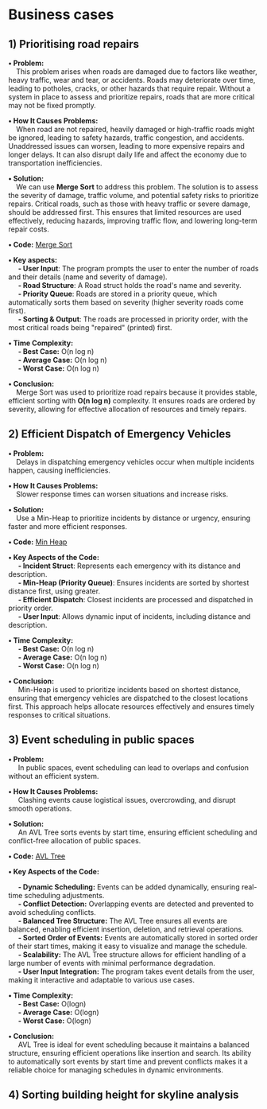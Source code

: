 # Business cases

## 1) Prioritising road repairs 

**•  Problem:** <br>
&nbsp;&nbsp;&nbsp;&nbsp;This problem arises when roads are damaged due to factors like weather, heavy traffic, wear and tear, or accidents. Roads may deteriorate over time, leading to potholes, cracks, or other hazards that require repair. Without a system in place to assess and prioritize repairs, roads that are more critical may not be fixed promptly.

**• How It Causes Problems:** <br>
&nbsp;&nbsp;&nbsp;&nbsp;When road are not repaired, heavily damaged or high-traffic roads might be ignored, leading to safety hazards, traffic congestion, and accidents. Unaddressed issues can worsen, leading to more expensive repairs and longer delays. It can also disrupt daily life and affect the economy due to transportation inefficiencies.

**• Solution:** <br>
&nbsp;&nbsp;&nbsp;&nbsp;We can use **Merge Sort** to address this problem. The solution is to assess the severity of damage, traffic volume, and potential safety risks to prioritize repairs. Critical roads, such as those with heavy traffic or severe damage, should be addressed first. This ensures that limited resources are used effectively, reducing hazards, improving traffic flow, and lowering long-term repair costs.

**• Code:**  [Merge Sort](1_merge_sort.cpp)

**• Key aspects:**<br>
&nbsp;&nbsp;&nbsp;&nbsp; **- User Input**: The program prompts the user to enter the number of roads and their details (name and severity of damage).<br>
&nbsp;&nbsp;&nbsp;&nbsp; **- Road Structure**: A Road struct holds the road's name and severity.<br>
&nbsp;&nbsp;&nbsp;&nbsp; **- Priority Queue**: Roads are stored in a priority queue, which automatically sorts them based on severity (higher severity roads come first).<br>
&nbsp;&nbsp;&nbsp;&nbsp; **- Sorting & Output**: The roads are processed in priority order, with the most critical roads being "repaired" (printed) first.

**• Time Complexity:** <br>
&nbsp;&nbsp;&nbsp;&nbsp; **- Best Case:** O(n log n)<br>
&nbsp;&nbsp;&nbsp;&nbsp; **- Average Case:** O(n log n)<br>
&nbsp;&nbsp;&nbsp;&nbsp; **- Worst Case:** O(n log n)

**• Conclusion:**  
&nbsp;&nbsp;&nbsp;&nbsp;Merge Sort was used to prioritize road repairs because it provides stable, efficient sorting with **O(n log n)** complexity. It ensures roads are ordered by severity, allowing for effective allocation of resources and timely repairs.

## 2) Efficient Dispatch of Emergency Vehicles

**• Problem:** <br>
&nbsp;&nbsp;&nbsp;&nbsp;Delays in dispatching emergency vehicles occur when multiple incidents happen, causing inefficiencies.  

**•  How It Causes Problems:** <br>
&nbsp;&nbsp;&nbsp;&nbsp;Slower response times can worsen situations and increase risks.  

**• Solution:** <br>
&nbsp;&nbsp;&nbsp;&nbsp;Use a Min-Heap to prioritize incidents by distance or urgency, ensuring faster and more efficient responses.

**• Code:** [Min Heap](min_heap.cpp)

**•  Key Aspects of the Code:**  
&nbsp;&nbsp;&nbsp;&nbsp; **- Incident Struct**: Represents each emergency with its distance and description.  
&nbsp;&nbsp;&nbsp;&nbsp; **- Min-Heap (Priority Queue)**: Ensures incidents are sorted by shortest distance first, using greater<Incident>.  
&nbsp;&nbsp;&nbsp;&nbsp; **- Efficient Dispatch**: Closest incidents are processed and dispatched in priority order.  
&nbsp;&nbsp;&nbsp;&nbsp; **- User Input**: Allows dynamic input of incidents, including distance and description.  

**•  Time Complexity:** <br>
&nbsp;&nbsp;&nbsp;&nbsp; **- Best Case:** O(n log n) <br>
&nbsp;&nbsp;&nbsp;&nbsp; **- Average Case:** O(n log n) <br>
&nbsp;&nbsp;&nbsp;&nbsp; **- Worst Case:** O(n log n)

**•  Conclusion:**  
&nbsp;&nbsp;&nbsp;&nbsp; Min-Heap is used to prioritize incidents based on shortest distance, ensuring that emergency vehicles are dispatched to the closest locations first. This approach helps allocate resources effectively and ensures timely responses to critical situations.

## 3) Event scheduling in public spaces

**•  Problem:**  
&nbsp;&nbsp;&nbsp;&nbsp; In public spaces, event scheduling can lead to overlaps and confusion without an efficient system.

**•  How It Causes Problems:**  
&nbsp;&nbsp;&nbsp;&nbsp; Clashing events cause logistical issues, overcrowding, and disrupt smooth operations.

**•  Solution:**  
&nbsp;&nbsp;&nbsp;&nbsp; An AVL Tree sorts events by start time, ensuring efficient scheduling and conflict-free allocation of public spaces.

**•  Code:** [AVL Tree](3_avl_tree.cpp)

**•  Key Aspects of the Code:** 

&nbsp;&nbsp;&nbsp;&nbsp; **- Dynamic Scheduling:** Events can be added dynamically, ensuring real-time scheduling adjustments. <br>
&nbsp;&nbsp;&nbsp;&nbsp; **- Conflict Detection:** Overlapping events are detected and prevented to avoid scheduling conflicts. <br>
&nbsp;&nbsp;&nbsp;&nbsp; **- Balanced Tree Structure:** The AVL Tree ensures all events are balanced, enabling efficient insertion, deletion, and retrieval operations. <br>
&nbsp;&nbsp;&nbsp;&nbsp; **- Sorted Order of Events:** Events are automatically stored in sorted order of their start times, making it easy to visualize and manage the schedule. <br>
&nbsp;&nbsp;&nbsp;&nbsp; **- Scalability:** The AVL Tree structure allows for efficient handling of a large number of events with minimal performance degradation.  <br>
&nbsp;&nbsp;&nbsp;&nbsp; **- User Input Integration:** The program takes event details from the user, making it interactive and adaptable to various use cases.

**•  Time Complexity:** <br>
&nbsp;&nbsp;&nbsp;&nbsp; **- Best Case:** O(logn) <br>
&nbsp;&nbsp;&nbsp;&nbsp; **- Average Case:** O(logn) <br>
&nbsp;&nbsp;&nbsp;&nbsp; **- Worst Case:** O(logn)

**•  Conclusion:**  
&nbsp;&nbsp;&nbsp;&nbsp; AVL Tree is ideal for event scheduling because it maintains a balanced structure, ensuring efficient operations like insertion and search. Its ability to automatically sort events by start time and prevent conflicts makes it a reliable choice for managing schedules in dynamic environments.

 ## 4) Sorting building height for skyline analysis
